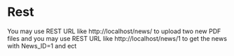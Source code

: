 # Rest 

You may use REST URL like http://localhost/news/ to upload two new PDF files
and you may use REST URL like http://localhost/news/1 to get the news with News_ID=1 and ect
